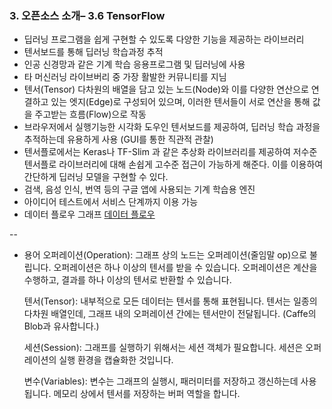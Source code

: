 ### 3. 오픈소스 소개– 3.6 TensorFlow

+ 딥러닝 프로그램을 쉽게 구현할 수 있도록 다양한 기능을 제공하는 라이브러리 
+ 텐서보드를 통해 딥러닝 학습과정 추적 
+ 인공 신경망과 같은 기계 학습 응용프로그램 및 딥러닝에 사용 
+ 타 머신러닝 라이브버리 중 가장 활발한 커뮤니티를 지님 
+ 텐서(Tensor) 다차원의 배열을 담고 있는 노드(Node)와 이를 다양한 연산으로 연결하고 있는 엣지(Edge)로 구성되어 있으며, 이러한 텐서들이 서로 연산을 통해 값을 주고받는 흐름(Flow)으로 작동
+ 브라우저에서 실행기능한 시각화 도우인 텐서보드를 제공하여, 딥러닝 학습 과정을 추적하는데 유용하게 사용 (GUI를 통한 직관적 관찰) 
+ 텐서플로에서는 Keras나 TF-Slim 과 같은 추상화 라이브러리를 제공하여 저수준 텐서플로 라이브러리에 대해 손쉽게 고수준 접근이 가능하게 해준다. 이를 이용하여 간단하게 딥러닝 모델을 구현할 수 있다.
+ 검색, 음성 인식, 번역 등의 구글 앱에 사용되는 기계 학습용 엔진
+ 아이디어 테스트에서 서비스 단계까지 이용 가능
+ 데이터 플로우 그래프 
[데이터 플로우](https://camo.githubusercontent.com/c9acf08b37f66a71545e6ef507e20a1d723948626dbdc72b20cd8cb2633892f4/68747470733a2f2f7777772e74656e736f72666c6f772e6f72672f696d616765732f74656e736f72735f666c6f77696e672e676966)

--

+ 용어 
	오퍼레이션(Operation): 그래프 상의 노드는 오퍼레이션(줄임말 op)으로 불립니다. 오퍼레이션은 하나 이상의 텐서를 받을 수 있습니다. 오퍼레이션은 계산을 수행하고, 결과를 하나 이상의 텐서로 반환할 수 있습니다.

	텐서(Tensor): 내부적으로 모든 데이터는 텐서를 통해 표현됩니다. 텐서는 일종의 다차원 배열인데, 그래프 내의 오퍼레이션 간에는 텐서만이 전달됩니다. (Caffe의 Blob과 유사합니다.)

	세션(Session): 그래프를 실행하기 위해서는 세션 객체가 필요합니다. 세션은 오퍼레이션의 실행 환경을 캡슐화한 것입니다.

	변수(Variables): 변수는 그래프의 실행시, 패러미터를 저장하고 갱신하는데 사용됩니다. 메모리 상에서 텐서를 저장하는 버퍼 역할을 합니다.
